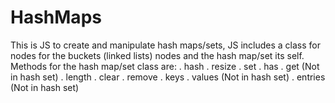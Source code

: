 # HashMaps

This is JS to create and manipulate hash maps/sets, JS includes a class for nodes for the buckets (linked lists) nodes and the hash map/set its self.
Methods for the hash map/set class are:
. hash
. resize
. set
. has
. get (Not in hash set)
. length
. clear
. remove
. keys
. values (Not in hash set)
. entries (Not in hash set)
